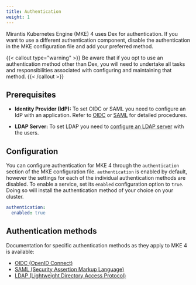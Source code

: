 ```yaml
---
title: Authentication
weight: 1
---
```


Mirantis Kubernetes Engine (MKE) 4 uses Dex for authentication.
If you want to use a different authentication component, disable
the authentication in the MKE configuration file and add your preferred method.

{{< callout type="warning" >}}
  Be aware that if you opt to use an authentication method other than Dex,
   you will need to undertake all tasks and responsibilities associated with
   configuring and maintaining that method.
{{< /callout >}}

## Prerequisites

- **Identity Provider (IdP):** To set OIDC or SAML you need to configure an IdP
  with an application. Refer to [OIDC](OIDC-providers/OIDC.md) or
  [SAML](SAML-providers/SAML.md) for detailed procedures.

- **LDAP Server:** To set LDAP you need to [configure an LDAP server](LDAP.md) with the users.

## Configuration

You can configure authentication for MKE 4 through the `authentication` section
of the MKE configuration file. `authentication` is enabled by default, however
the settings for each of the individual authentication methods are disabled.
To enable a service, set its `enabled` configuration option to `true`.
Doing so will install the authentication method of your choice on your cluster.

```yaml
authentication:
  enabled: true
```

## Authentication methods

Documentation for specific authentication methods as they apply to MKE 4 is available:

- [OIDC (OpenID Connect)](OIDC-providers/OIDC)
- [SAML (Security Assertion Markup Language)](SAML-providers/SAML)
- [LDAP (Lightweight Directory Access Protocol)](LDAP)
